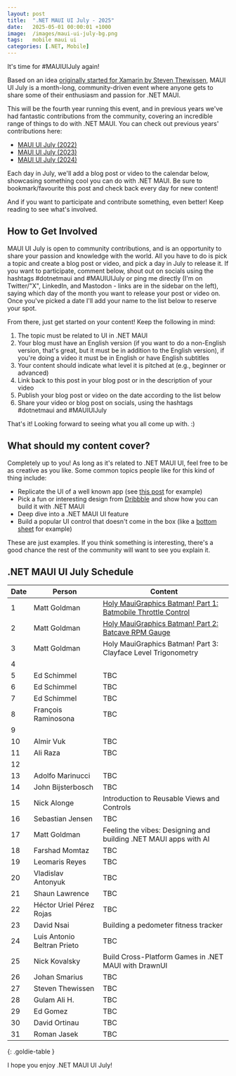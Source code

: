 ```yaml
---
layout: post
title:  ".NET MAUI UI July - 2025"
date:   2025-05-01 00:00:01 +1000
image:  /images/maui-ui-july-bg.png
tags:   mobile maui ui
categories: [.NET, Mobile]
---
```


It's time for #MAUIUIJuly again!

Based on an idea [originally started for Xamarin by Steven Thewissen](https://thewissen.io/introducing-xamarin-ui-july/), MAUI UI July is a month-long, community-driven event where anyone gets to share some of their enthusiasm and passion for .NET MAUI.

This will be the fourth year running this event, and in previous years we've had fantastic contributions from the community, covering an incredible range of things to do with .NET MAUI. You can check out previous years' contributions here:

* [MAUI UI July (2022)](/posts/maui-ui-july)
* [MAUI UI July (2023)](/posts/maui-ui-july-23)
* [MAUI UI July (2024)](/posts/mauiuijuly-24/)

Each day in July, we'll add a blog post or video to the calendar below, showcasing something cool you can do with .NET MAUI. Be sure to bookmark/favourite this post and check back every day for new content!

And if you want to participate and contribute something, even better! Keep reading to see what's involved.

## How to Get Involved

MAUI UI July is open to community contributions, and is an opportunity to share your passion and knowledge with the world. All you have to do is pick a topic and create a blog post or video, and pick a day in July to release it. If you want to participate, comment below, shout out on socials using the hashtags #dotnetmaui and #MAUIUIJuly or ping me directly (I'm on Twitter/"X", LinkedIn, and Mastodon - links are in the sidebar on the left), saying which day of the month you want to release your post or video on. Once you've picked a date I'll add your name to the list below to reserve your spot.

From there, just get started on your content! Keep the following in mind:

1. The topic must be related to UI in .NET MAUI
2. Your blog must have an English version (if you want to do a non-English version, that's great, but it must be in addition to the English version), if you're doing a video it must be in English or have English subtitles
3. Your content should indicate what level it is pitched at (e.g., beginner or advanced)
4. Link back to this post in your blog post or in the description of your video
5. Publish your blog post or video on the date according to the list below
6. Share your video or blog post on socials, using the hashtags #dotnetmaui and #MAUIUIJuly

That's it! Looking forward to seeing what you all come up with. :)

## What should my content cover?

Completely up to you! As long as it's related to .NET MAUI UI, feel free to be as creative as you like. Some common topics people like for this kind of thing include:

* Replicate the UI of a well known app (see [this post](/posts/outlook-clone) for example)
* Pick a fun or interesting design from [Dribbble](https://dribbble.com) and show how you can build it with .NET MAUI
* Deep dive into a .NET MAUI UI feature
* Build a popular UI control that doesn't come in the box (like a [bottom sheet](https://blogs.xgenoapps.com/post/2022/07/23/maui-bottom-sheet) for example)

These are just examples. If you think something is interesting, there's a good chance the rest of the community will want to see you explain it.


## .NET MAUI UI July Schedule

| Date | Person                      | Content                                                                                  |
| ---- | --------------------------- | ---------------------------------------------------------------------------------------- |
| 1    | Matt Goldman                | [Holy MauiGraphics Batman! Part 1: Batmobile Throttle Control](/posts/batmobile-part-1/) |
| 2    | Matt Goldman                | [Holy MauiGraphics Batman! Part 2: Batcave RPM Gauge](/posts/batmobile-part-2)          |
| 3    | Matt Goldman                | Holy MauiGraphics Batman! Part 3: Clayface Level Trigonometry                            |
| 4    |                             |                                                                                          |
| 5    | Ed Schimmel                 | TBC                                                                                      |
| 6    | Ed Schimmel                 | TBC                                                                                      |
| 7    | Ed Schimmel                 | TBC                                                                                      |
| 8    | François Raminosona         | TBC                                                                                      |
| 9    |                             |                                                                                          |
| 10   | Almir Vuk                   | TBC                                                                                      |
| 11   | Ali Raza                    | TBC                                                                                      |
| 12   |                             |                                                                                          |
| 13   | Adolfo Marinucci            | TBC                                                                                      |
| 14   | John Bijsterbosch           | TBC                                                                                      |
| 15   | Nick Alonge                 | Introduction to Reusable Views and Controls                                              |
| 16   | Sebastian Jensen            | TBC                                                                                      |
| 17   | Matt Goldman                | Feeling the vibes: Designing and building .NET MAUI apps with AI                         |
| 18   | Farshad Momtaz              | TBC                                                                                      |
| 19   | Leomaris Reyes              | TBC                                                                                      |
| 20   | Vladislav Antonyuk          | TBC                                                                                      |
| 21   | Shaun Lawrence              | TBC                                                                                      |
| 22   | Héctor Uriel Pérez Rojas    | TBC                                                                                      |
| 23   | David Nsai                  | Building a pedometer fitness tracker                                                     |
| 24   | Luis Antonio Beltran Prieto | TBC                                                                                      |
| 25   | Nick Kovalsky               | Build Cross-Platform Games in .NET MAUI with DrawnUI                                     |
| 26   | Johan Smarius               | TBC                                                                                      |
| 27   | Steven Thewissen            | TBC                                                                                      |
| 28   | Gulam Ali H.                | TBC                                                                                      |
| 29   | Ed Gomez                    | TBC                                                                                      |
| 30   | David Ortinau               | TBC                                                                                      |
| 31   | Roman Jasek                 | TBC                                                                                      |

{: .goldie-table }

I hope you enjoy .NET MAUI UI July!
